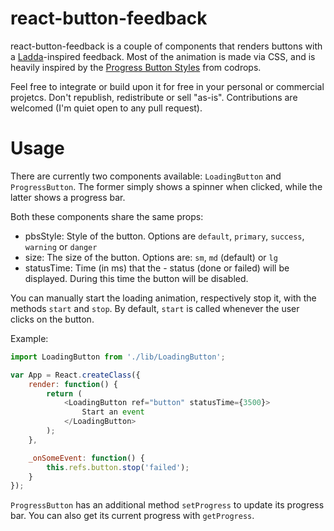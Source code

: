 # react-button-feedback
react-button-feedback is a couple of components that renders buttons with a [Ladda](http://lab.hakim.se/ladda/)-inspired feedback.
Most of the animation is made via CSS, and is heavily inspired by the [Progress Button Styles](http://tympanus.net/Development/ProgressButtonStyles/) from codrops.

Feel free to integrate or build upon it for free in your personal or commercial projetcs.
Don't republish, redistribute or sell "as-is".
Contributions are welcomed (I'm quiet open to any pull request).

# Usage
There are currently two components available: ``LoadingButton`` and ``ProgressButton``.
The former simply shows a spinner when clicked, while the latter shows a progress bar.

Both these components share the same props:

- pbsStyle: Style of the button.
	Options are ``default``, ``primary``, ``success``, ``warning`` or ``danger``
- size: The size of the button.
	Options are: ``sm``, ``md`` (default) or ``lg``
- statusTime: Time (in ms) that the - status (done or failed) will be displayed.
	During this time the button will be disabled.

You can manually start the loading animation, respectively stop it, with the methods ``start`` and ``stop``.
By default, ``start`` is called whenever the user clicks on the button.

Example:

```js
import LoadingButton from './lib/LoadingButton';

var App = React.createClass({
	render: function() {
		return (
			<LoadingButton ref="button" statusTime={3500}>
				Start an event
			</LoadingButton>
		);
	},

	_onSomeEvent: function() {
		this.refs.button.stop('failed');
	}
});
```

``ProgressButton`` has an additional method ``setProgress`` to update its progress bar.
You can also get its current progress with ``getProgress``.

